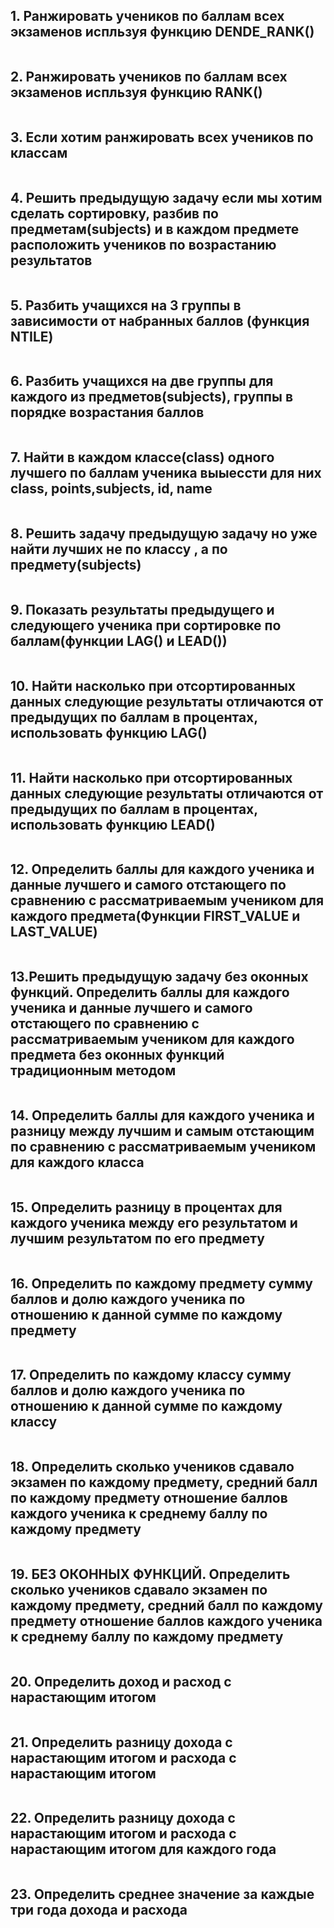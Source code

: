 ## 1. Ранжировать учеников по баллам всех экзаменов испльзуя функцию DENDE_RANK()

```sql

```

## 2. Ранжировать учеников по баллам всех экзаменов испльзуя функцию RANK()

```sql

```

## 3. Если хотим ранжировать всех учеников по классам

```sql

```

## 4. Решить предыдущую задачу если мы хотим сделать сортировку, разбив по предметам(subjects) и в каждом предмете расположить учеников по возрастанию результатов

```sql

```

## 5. Разбить учащихся на 3 группы в зависимости от набранных баллов (функция NTILE)

```sql

```

## 6. Разбить учащихся на две группы для каждого из предметов(subjects), группы в порядке возрастания баллов

```sql

```

## 7. Найти в каждом классе(class) одного лучшего по баллам ученика выыессти для них class, points,subjects, id, name

```sql

```

## 8. Решить задачу предыдущую задачу но уже найти лучших не по классу , а по предмету(subjects)

```sql

```

## 9. Показать результаты предыдущего и следующего ученика при сортировке по баллам(функции LAG() и LEAD())

```sql

```

## 10. Найти насколько при отсортированных данных следующие результаты отличаются от предыдущих по баллам в процентах, использовать функцию LAG()

```sql

```

## 11. Найти насколько при отсортированных данных следующие результаты отличаются от предыдущих по баллам в процентах, использовать функцию LEAD()

```sql

```

## 12. Определить баллы для каждого ученика и данные лучшего и самого отстающего по сравнению с рассматриваемым учеником для каждого предмета(Функции FIRST_VALUE и LAST_VALUE)

```sql

```

## 13.Решить предыдущую задачу без оконных функций. Определить баллы для каждого ученика и данные лучшего и самого отстающего по сравнению с рассматриваемым учеником для каждого предмета без оконных функций традиционным методом

```sql

```

## 14. Определить баллы для каждого ученика и разницу между лучшим и самым отстающим по сравнению с рассматриваемым учеником для каждого класса

```sql

```

## 15. Определить разницу в процентах для каждого ученика между его результатом и лучшим результатом по его предмету

```sql

```

## 16. Определить по каждому предмету сумму баллов и долю каждого ученика по отношению к данной сумме по каждому предмету

```sql

```

## 17. Определить по каждому классу сумму баллов и долю каждого ученика по отношению к данной сумме по каждому классу

```sql

```

## 18. Определить сколько учеников сдавало экзамен по каждому предмету, средний балл по каждому предмету отношение баллов каждого ученика к среднему баллу по каждому предмету

```sql

```

## 19. БЕЗ ОКОННЫХ ФУНКЦИЙ. Определить сколько учеников сдавало экзамен по каждому предмету, средний балл по каждому предмету отношение баллов каждого ученика к среднему баллу по каждому предмету

```sql

```

## 20. Определить доход и расход с нарастающим итогом

```sql

```

## 21. Определить разницу дохода с нарастающим итогом и расхода с нарастающим итогом

```sql

```

## 22. Определить разницу дохода с нарастающим итогом и расхода с нарастающим итогом для каждого года

```sql

```

## 23. Определить среднее значение за каждые три года дохода и расхода

```sql

```
